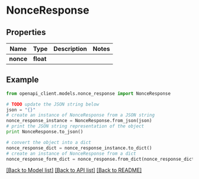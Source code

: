 # NonceResponse


## Properties
Name | Type | Description | Notes
------------ | ------------- | ------------- | -------------
**nonce** | **float** |  | 

## Example

```python
from openapi_client.models.nonce_response import NonceResponse

# TODO update the JSON string below
json = "{}"
# create an instance of NonceResponse from a JSON string
nonce_response_instance = NonceResponse.from_json(json)
# print the JSON string representation of the object
print NonceResponse.to_json()

# convert the object into a dict
nonce_response_dict = nonce_response_instance.to_dict()
# create an instance of NonceResponse from a dict
nonce_response_form_dict = nonce_response.from_dict(nonce_response_dict)
```
[[Back to Model list]](../README.md#documentation-for-models) [[Back to API list]](../README.md#documentation-for-api-endpoints) [[Back to README]](../README.md)


